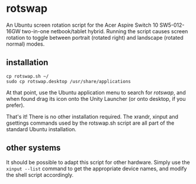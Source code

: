 # rotswap

An Ubuntu screen rotation script for the Acer Aspire Switch 10 SW5-012-16GW two-in-one netbook/tablet hybrid. Running the script causes screen rotation to toggle between portrait (rotated right) and landscape (rotated normal) modes.


## installation

    cp rotswap.sh ~/
    sudo cp rotswap.desktop /usr/share/applications

At that point, use the Ubuntu application menu to search for *rotswap*, and when found drag its icon onto the Unity Launcher (or onto desktop, if you prefer).

That's it! There is no other installation required. The xrandr, xinput and gsettings commands used by the rotswap.sh script are all part of the standard Ubuntu installation.

## other systems

It should be possible to adapt this script for other hardware. Simply use the `xinput --list` command to get the appropriate device names, and modify the shell script accordingly.
